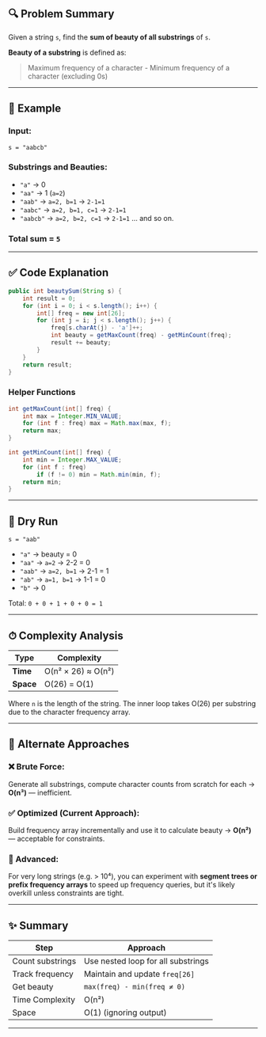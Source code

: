 ## 🔍 Problem Summary

Given a string `s`, find the **sum of beauty of all substrings** of `s`.

**Beauty of a substring** is defined as:

> Maximum frequency of a character - Minimum frequency of a character (excluding 0s)

---

## 🔸 Example

### Input:

`s = "aabcb"`

### Substrings and Beauties:

* `"a"` → 0
* `"aa"` → 1 (`a=2`)
* `"aab"` → `a=2, b=1` → `2-1=1`
* `"aabc"` → `a=2, b=1, c=1` → `2-1=1`
* `"aabcb"` → `a=2, b=2, c=1` → `2-1=1`
  ... and so on.

### Total sum = `5`

---

## ✅ Code Explanation

```java
public int beautySum(String s) {
    int result = 0;
    for (int i = 0; i < s.length(); i++) {
        int[] freq = new int[26];
        for (int j = i; j < s.length(); j++) {
            freq[s.charAt(j) - 'a']++;
            int beauty = getMaxCount(freq) - getMinCount(freq);
            result += beauty;
        }
    }
    return result;
}
```

### Helper Functions

```java
int getMaxCount(int[] freq) {
    int max = Integer.MIN_VALUE;
    for (int f : freq) max = Math.max(max, f);
    return max;
}

int getMinCount(int[] freq) {
    int min = Integer.MAX_VALUE;
    for (int f : freq)
        if (f != 0) min = Math.min(min, f);
    return min;
}
```

---

## 🔄 Dry Run

`s = "aab"`

* `"a"` → beauty = 0
* `"aa"` → `a=2` → 2-2 = 0
* `"aab"` → `a=2, b=1` → 2-1 = 1
* `"ab"` → `a=1, b=1` → 1-1 = 0
* `"b"` → 0

Total: `0 + 0 + 1 + 0 + 0 = 1`

---

## ⏱ Complexity Analysis

| Type      | Complexity         |
| --------- | ------------------ |
| **Time**  | O(n² × 26) ≈ O(n²) |
| **Space** | O(26) = O(1)       |

Where `n` is the length of the string. The inner loop takes O(26) per substring due to the character frequency array.

---

## 🧪 Alternate Approaches

### ❌ Brute Force:

Generate all substrings, compute character counts from scratch for each → **O(n³)** — inefficient.

### ✅ Optimized (Current Approach):

Build frequency array incrementally and use it to calculate beauty → **O(n²)** — acceptable for constraints.

### 🔮 Advanced:

For very long strings (e.g. > 10⁴), you can experiment with **segment trees or prefix frequency arrays** to speed up frequency queries, but it's likely overkill unless constraints are tight.

---

## ✨ Summary

| Step             | Approach                           |
| ---------------- | ---------------------------------- |
| Count substrings | Use nested loop for all substrings |
| Track frequency  | Maintain and update `freq[26]`     |
| Get beauty       | `max(freq) - min(freq ≠ 0)`        |
| Time Complexity  | O(n²)                              |
| Space            | O(1) (ignoring output)             |

---
